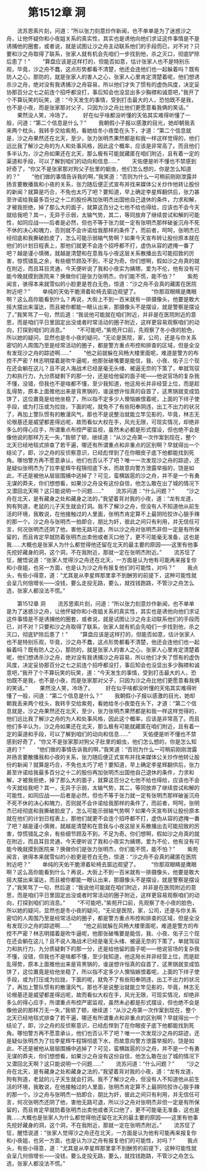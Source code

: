 # 　　第1512章 洞
　　流苏思索片刻，问道：“所以张力刻意炒作新闻，也不单单是为了迷惑沙之舟，让他怀疑你和小夜姐关系的真实性，其实也是诱他向他们求证这件事情是不是诱捕他的圈套，或者说，就是试图让沙之舟主动联系他们的手段而已，对不对？只要和沙之舟取得了联系，张家人就有机会先咱们一步找到他，杀之灭口，彻底铲除后患了！”
　　“算盘应该是这样打的，但能否如意，估计张家人也不是特别乐观，毕竟，沙之舟不蠢，这点形势都看不清楚，他还会连他们也一起躲着吗？既有防人之心，那防的，就是张家人的害人之心，张家人心里肯定清楚着呢，他们想诱杀沙之舟，绝对没有我诱捕沙之舟容易，所以他们才失了惯有的虚伪风度，决定妥协那百分之七之前连个招呼都没打，事后知会也没显出多少胸襟和诚意吧，”我开了个不算玩笑的玩笑，道：“今天发生的事情，受到打击最大的人，恐怕既不是我，也不是小夜，而是张家那对父子，只因为沙之舟比他们更愿意看我俩的笑话。”
　　果然没人笑，冷场了。
　　好在似乎啥都没听懂的天佑其实难得听懂了一般，问道：“第二个信息是什么？”
　　我朝假小子报以感激的目光，她却朝我丢来两个枕头，我转手交给紫苑，看她给冬小夜垫在头下，才道：“第二个信息就是，沙之舟果然还在北天，至少，张力张明杰果然都是和我一样这样觉得的，他们远比我了解沙之舟的为人和处事风格，因此这个概率，应该是非常高了。而且他们多半认为，沙之舟如果还在北天，那么极有可能就藏匿在咱们附近，且有着一定的渠道和手段，可以了解到咱们的动向和信息……”
　　天佑便是听不懂也不禁感到好奇了，“你又不是张家那对狗父子肚里的蛔虫，他们怎么想的，你是怎么知道的？”
　　“他们做的事情告诉我的啊，”我笑道：“否则为什么一可稍前刚刚泄露并扬言要散播我和小夜的关系，张力随后便正式宣布并找来媒体公关炒作他转让股份的新闻？就算是巧合，不免也太巧了吧？要知道，早上确定李星辉翻供后，张力甚至许诺给我最多百分之十二的股份再加张明杰出国他自己退休的条件，力求和解，才被我拒绝，掉了那么大的面子，就算这百分之七他不给也得给，应该也不会今天就给我吧？其一，无异于示弱，太输气势，其二，等同放弃了继续尝试和解的可能性，如同应战——后者是必然，但也不等于张力就一定有张明杰那样破釜沉舟不死不休的决心和魄力，否则就不会许诺给我那样的条件了，而前者，呵呵，张明杰已经彻底和我撕破脸皮了，怎么可能示弱输气势啊？如果今天宣布转让股份原本就在他们的计划日程表上，那他们就更不会连个招呼都不打，虚伪从容的遮掩一番了吧？越是谨小慎微，就越是清楚和在意我与小夜这层关系散播出去可能招致的厉害，惊慌错乱之余，有些细节顾及不到，不足为奇。你们想啊，假如沙之舟真的就在附近，而且耳目灵通，今天便听说了我和小夜实为姨甥，爱为不伦，他有没有可能今晚就摸到医院来？换做你们是张力张明杰，你们能不慌，能不怕？”
　　紫苑闻言，骇得本来就雪似的小脸更是苍白无色，惊道：“沙之舟不会真的藏匿在医院附近吧？”
　　单纯的天佑干脆滑着轮椅去窗边观望了。
　　“你那双眼睛是鹰眼啊？这么高你能看到什么？再说，大街上不到一百米就有一排摄像头，他要是敢大摇大摆出来溜达，而且被你都能一眼认出来，那摄像头不是摆设，就是警察是摆设了，”我笑骂了一句，然后道：“我说他可能就在咱们附近，并非是在医院附近的意思，而是咱们平日里固定出没或者时常活动的圈子附近，这样更容易观察咱们的动向，打探到咱们的消息。”
　　“不可能吧，”紫苑开口前，先观察了冬小夜的脸色，所以她的疑问，显然也是冬小夜的疑问，“无论是医院，家，公司，还是与你关系密切的人周围乃至是经常活动的圈子，都是警方重点布控和排查的区域，但是全没有发现沙之舟的踪迹啊……”
　　“他之前就躲在风畅大楼里面呢，难道是警方的布控不严密？林志明摆着是吹牛逼呢，他那张破嘴要是能信，我、小夜、佑子三个现在还会躺在这儿？且不说人海战术已经是毫无头绪、被逼无奈的下策了，单就驾驭力和执行力，九分质疑剩下的那一分，还是给他留的面子呢——他说官场的复杂我不懂，没错，但我也不是啥都不懂，至少我知道，他这局长并非经营上位，而是趁乱得势，原本上面推他出来是背黑锅的，谁逞想许恒真的自首了，这黑锅就变成馅饼了，这位置竟是给他坐稳了，所以指不定多少人懊恼嫉恨着呢，上面的下绊子使手段，或为打压或为拉拢，下面的呢，就免不了有些阳奉阴违，出工不出力的状况了，再加上警队惯有的散漫风气，那也不是说整治就能立竿见影的，毕竟，林志无论根基还是威望都差得远呢，故而看似大权在手，风光无限，可现实情况，却绝非多么的得心应手，所谓重点布控严密监视，虽然未必都是形式摆设，但也绝不会是像他说的那样万无一失，”我顿了顿，继续道：“从沙之舟第一次作案到现在，整个北天已经地毯式排查了若干遍，哪还有所谓重点和非重点的区别啊？早就得出一个结论了，即，沙之舟的反侦察意识，已经彪悍到了在你眼皮子底下他都能找到死角。哪怕警方再不愿意承认，他们也否认不了吧？唯一一次发现沙之舟的踪迹，还是疑似张明杰为了拉李星辉牛程锦彻底下水，而故意向警方泄露举报的，饶是如此，不还是被他从层层围捕中逃掉了？可见，蛮横跋扈的沙之舟，并不是一个有勇无谋的莽夫，你们想想看，如果沙之舟没有这份自信，他怎么敢在出了城的情况下又潜回北天啊？这只能说明一个问题……”
　　流苏问道：“什么问题？”
　　“沙之舟在北天，是有藏身之处和藏身之法的，”我望着背对我的小夜，道：“龙有龙道，狗有狗道，老鼠的儿子天生就会打洞。我不了解沙之舟，但没有人不知道他从前生活的环境，我敢说，在他接触过的人里面，张明杰肯定算不上最阴险狡诈心狠手辣的那一个。沙之舟与张明杰一拍即合，朋比为奸，彼此之间只有利用，并无信任可言，何况张明杰还阴了他，害他无路可退，所以沙之舟对张明杰非但一定是有所保留的，而且肯定早就防着张明杰出卖他或者灭口他了，更不可能毫无准备，这也是我……大概也是张家人为什么都觉得他还留在北天的最主要的原因——这里有他事先挖好藏身的洞，这个洞，不在我附近，那就一定在张明杰附近。”
　　流苏怔了怔，醒悟说道：“张家人觉得沙之舟还在北天，一方面是认为他有可能再来报复你和小夜姐，也另一方面，也是认为沙之舟有报复他们的可能性，对吗？”
　　我点头，有些小得意，道：“尤其是从李星辉那里拿不到酬劳的前提下，这种可能性就会呈几何倍增长——没钱，要么走投无路，要么，就找钱跑路，不管沙之舟怎么选，张家人都没法不慌。”

　　第1512章 洞
　　流苏思索片刻，问道：“所以张力刻意炒作新闻，也不单单是为了迷惑沙之舟，让他怀疑你和小夜姐关系的真实性，其实也是诱他向他们求证这件事情是不是诱捕他的圈套，或者说，就是试图让沙之舟主动联系他们的手段而已，对不对？只要和沙之舟取得了联系，张家人就有机会先咱们一步找到他，杀之灭口，彻底铲除后患了！”
　　“算盘应该是这样打的，但能否如意，估计张家人也不是特别乐观，毕竟，沙之舟不蠢，这点形势都看不清楚，他还会连他们也一起躲着吗？既有防人之心，那防的，就是张家人的害人之心，张家人心里肯定清楚着呢，他们想诱杀沙之舟，绝对没有我诱捕沙之舟容易，所以他们才失了惯有的虚伪风度，决定妥协那百分之七之前连个招呼都没打，事后知会也没显出多少胸襟和诚意吧，”我开了个不算玩笑的玩笑，道：“今天发生的事情，受到打击最大的人，恐怕既不是我，也不是小夜，而是张家那对父子，只因为沙之舟比他们更愿意看我俩的笑话。”
　　果然没人笑，冷场了。
　　好在似乎啥都没听懂的天佑其实难得听懂了一般，问道：“第二个信息是什么？”
　　我朝假小子报以感激的目光，她却朝我丢来两个枕头，我转手交给紫苑，看她给冬小夜垫在头下，才道：“第二个信息就是，沙之舟果然还在北天，至少，张力张明杰果然都是和我一样这样觉得的，他们远比我了解沙之舟的为人和处事风格，因此这个概率，应该是非常高了。而且他们多半认为，沙之舟如果还在北天，那么极有可能就藏匿在咱们附近，且有着一定的渠道和手段，可以了解到咱们的动向和信息……”
　　天佑便是听不懂也不禁感到好奇了，“你又不是张家那对狗父子肚里的蛔虫，他们怎么想的，你是怎么知道的？”
　　“他们做的事情告诉我的啊，”我笑道：“否则为什么一可稍前刚刚泄露并扬言要散播我和小夜的关系，张力随后便正式宣布并找来媒体公关炒作他转让股份的新闻？就算是巧合，不免也太巧了吧？要知道，早上确定李星辉翻供后，张力甚至许诺给我最多百分之十二的股份再加张明杰出国他自己退休的条件，力求和解，才被我拒绝，掉了那么大的面子，就算这百分之七他不给也得给，应该也不会今天就给我吧？其一，无异于示弱，太输气势，其二，等同放弃了继续尝试和解的可能性，如同应战——后者是必然，但也不等于张力就一定有张明杰那样破釜沉舟不死不休的决心和魄力，否则就不会许诺给我那样的条件了，而前者，呵呵，张明杰已经彻底和我撕破脸皮了，怎么可能示弱输气势啊？如果今天宣布转让股份原本就在他们的计划日程表上，那他们就更不会连个招呼都不打，虚伪从容的遮掩一番了吧？越是谨小慎微，就越是清楚和在意我与小夜这层关系散播出去可能招致的厉害，惊慌错乱之余，有些细节顾及不到，不足为奇。你们想啊，假如沙之舟真的就在附近，而且耳目灵通，今天便听说了我和小夜实为姨甥，爱为不伦，他有没有可能今晚就摸到医院来？换做你们是张力张明杰，你们能不慌，能不怕？”
　　紫苑闻言，骇得本来就雪似的小脸更是苍白无色，惊道：“沙之舟不会真的藏匿在医院附近吧？”
　　单纯的天佑干脆滑着轮椅去窗边观望了。
　　“你那双眼睛是鹰眼啊？这么高你能看到什么？再说，大街上不到一百米就有一排摄像头，他要是敢大摇大摆出来溜达，而且被你都能一眼认出来，那摄像头不是摆设，就是警察是摆设了，”我笑骂了一句，然后道：“我说他可能就在咱们附近，并非是在医院附近的意思，而是咱们平日里固定出没或者时常活动的圈子附近，这样更容易观察咱们的动向，打探到咱们的消息。”
　　“不可能吧，”紫苑开口前，先观察了冬小夜的脸色，所以她的疑问，显然也是冬小夜的疑问，“无论是医院，家，公司，还是与你关系密切的人周围乃至是经常活动的圈子，都是警方重点布控和排查的区域，但是全没有发现沙之舟的踪迹啊……”
　　“他之前就躲在风畅大楼里面呢，难道是警方的布控不严密？林志明摆着是吹牛逼呢，他那张破嘴要是能信，我、小夜、佑子三个现在还会躺在这儿？且不说人海战术已经是毫无头绪、被逼无奈的下策了，单就驾驭力和执行力，九分质疑剩下的那一分，还是给他留的面子呢——他说官场的复杂我不懂，没错，但我也不是啥都不懂，至少我知道，他这局长并非经营上位，而是趁乱得势，原本上面推他出来是背黑锅的，谁逞想许恒真的自首了，这黑锅就变成馅饼了，这位置竟是给他坐稳了，所以指不定多少人懊恼嫉恨着呢，上面的下绊子使手段，或为打压或为拉拢，下面的呢，就免不了有些阳奉阴违，出工不出力的状况了，再加上警队惯有的散漫风气，那也不是说整治就能立竿见影的，毕竟，林志无论根基还是威望都差得远呢，故而看似大权在手，风光无限，可现实情况，却绝非多么的得心应手，所谓重点布控严密监视，虽然未必都是形式摆设，但也绝不会是像他说的那样万无一失，”我顿了顿，继续道：“从沙之舟第一次作案到现在，整个北天已经地毯式排查了若干遍，哪还有所谓重点和非重点的区别啊？早就得出一个结论了，即，沙之舟的反侦察意识，已经彪悍到了在你眼皮子底下他都能找到死角。哪怕警方再不愿意承认，他们也否认不了吧？唯一一次发现沙之舟的踪迹，还是疑似张明杰为了拉李星辉牛程锦彻底下水，而故意向警方泄露举报的，饶是如此，不还是被他从层层围捕中逃掉了？可见，蛮横跋扈的沙之舟，并不是一个有勇无谋的莽夫，你们想想看，如果沙之舟没有这份自信，他怎么敢在出了城的情况下又潜回北天啊？这只能说明一个问题……”
　　流苏问道：“什么问题？”
　　“沙之舟在北天，是有藏身之处和藏身之法的，”我望着背对我的小夜，道：“龙有龙道，狗有狗道，老鼠的儿子天生就会打洞。我不了解沙之舟，但没有人不知道他从前生活的环境，我敢说，在他接触过的人里面，张明杰肯定算不上最阴险狡诈心狠手辣的那一个。沙之舟与张明杰一拍即合，朋比为奸，彼此之间只有利用，并无信任可言，何况张明杰还阴了他，害他无路可退，所以沙之舟对张明杰非但一定是有所保留的，而且肯定早就防着张明杰出卖他或者灭口他了，更不可能毫无准备，这也是我……大概也是张家人为什么都觉得他还留在北天的最主要的原因——这里有他事先挖好藏身的洞，这个洞，不在我附近，那就一定在张明杰附近。”
　　流苏怔了怔，醒悟说道：“张家人觉得沙之舟还在北天，一方面是认为他有可能再来报复你和小夜姐，也另一方面，也是认为沙之舟有报复他们的可能性，对吗？”
　　我点头，有些小得意，道：“尤其是从李星辉那里拿不到酬劳的前提下，这种可能性就会呈几何倍增长——没钱，要么走投无路，要么，就找钱跑路，不管沙之舟怎么选，张家人都没法不慌。”

